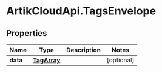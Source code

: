 # ArtikCloudApi.TagsEnvelope

## Properties
Name | Type | Description | Notes
------------ | ------------- | ------------- | -------------
**data** | [**TagArray**](TagArray.md) |  | [optional] 


